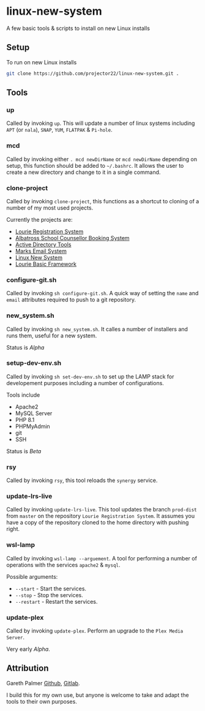 # linux-new-system

A few basic tools & scripts to install on new Linux installs

## Setup

To run on new Linux installs

```bash
git clone https://github.com/projector22/linux-new-system.git .
```

## Tools

### up

Called by invoking `up`. This will update a number of linux systems including `APT` (or `nala`), `SNAP`, `YUM`, `FLATPAK` & `Pi-hole`.

### mcd

Called by invoking either `. mcd newDirName` or `mcd newDirName` depending on setup, this function should be added to `~/.bashrc`. It allows the user to create a new directory and change to it in a single command.

### clone-project

Called by invoking `clone-project`, this functions as a shortcut to cloning of a number of my most used projects.

Currently the projects are:

- [Lourie Registration System](https://gitlab.com/projector22/lourie-registration-system)
- [Albatross School Counsellor Booking System](https://gitlab.com/projector22/albatross-school-counsellor-booking-system)
- [Active Directory Tools](https://gitlab.com/projector22/active-directory-tools)
- [Marks Email System](https://gitlab.com/projector22/marks-email-system)
- [Linux New System](https://github.com/projector22/linux-new-system)
- [Lourie Basic Framework](https://gitlab.com/projector22/lourie-basic-framework)

### configure-git.sh

Called by invoking `sh configure-git.sh`. A quick way of setting the `name` and `email` attributes required to push to a git repository.

### new_system.sh

Called by invoking `sh new_system.sh`. It calles a number of installers and runs them, useful for a new system.

Status is _Alpha_

### setup-dev-env.sh

Called by invoking `sh set-dev-env.sh` to set up the LAMP stack for developement purposes including a number of configurations.

Tools include

- Apache2
- MySQL Server
- PHP 8.1
- PHPMyAdmin
- git
- SSH

Status is _Beta_

### rsy

Called by invoking `rsy`, this tool reloads the `synergy` service.

### update-lrs-live

Called by invoking `update-lrs-live`. This tool updates the branch `prod-dist` from `master` on the repository `Lourie Registration System`. It assumes you have a copy of the repository cloned to the home directory with pushing right.

### wsl-lamp

Called by invoking `wsl-lamp --arguement`. A tool for performing a number of operations with the services `apache2` & `mysql`.

Possible arguments:

- `--start` - Start the services.
- `--stop` - Stop the services.
- `--restart` - Restart the services.

### update-plex

Called by invoking `update-plex`. Perform an upgrade to the `Plex Media Server`.

Very early _Alpha_.

## Attribution

Gareth Palmer [Github](https://github.com/projector22), [Gitlab](https://gitlab.com/projector22).

I build this for my own use, but anyone is welcome to take and adapt the tools to their own purposes.
